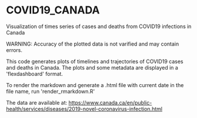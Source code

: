 # COVID19_CANADA
Visualization of times series of cases and deaths from COVID19 infections in Canada

WARNING: Accuracy of the plotted data is not varified and may contain errors. 

This code generates plots of timelines and trajectories of COVID19 cases and deaths in Canada.
The plots and some metadata are displayed in a 'flexdashboard' format. 

To render the markdown and generate a .html file with current date in the file name, run 'render_rmarkdown.R'

The data are available at:
https://www.canada.ca/en/public-health/services/diseases/2019-novel-coronavirus-infection.html
